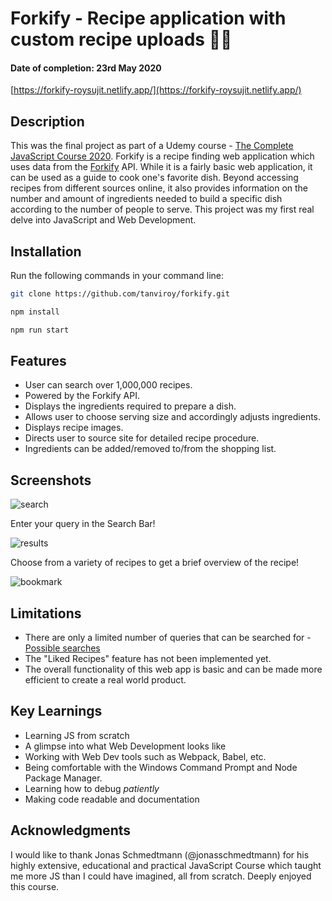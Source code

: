 # Forkify - Recipe application with custom recipe uploads 🍜🍣

#### Date of completion: 23rd May 2020

[https://forkify-roysujit.netlify.app/](https://forkify-roysujit.netlify.app/)

## Description
This was the final project as part of a Udemy course - [The Complete JavaScript Course 2020](https://www.udemy.com/the-complete-javascript-course/).
Forkify is a recipe finding web application which uses data from the [Forkify](http://forkify-api.herokuapp.com/) API. While it is a fairly basic web application, it can be used as a guide to cook one's favorite dish. Beyond accessing recipes from different sources online, it also provides information on the number and amount of ingredients needed to build a specific dish according to the number of people to serve.
This project was my first real delve into JavaScript and Web Development. 


## Installation
Run the following commands in your command line:
```bash
git clone https://github.com/tanviroy/forkify.git

npm install

npm run start
```

## Features
- User can search over 1,000,000 recipes.
- Powered by the Forkify API.
- Displays the ingredients required to prepare a dish.
- Allows user to choose serving size and accordingly adjusts ingredients.
- Displays recipe images.
- Directs user to source site for detailed recipe procedure.
- Ingredients can be added/removed to/from the shopping list.

## Screenshots
![search](https://github.com/Sujitroy98/forkify-web-app/assets/115344822/22cc3297-860e-480c-836e-cd0eb7ac3f4d)

Enter your query in the Search Bar!  

![results](https://github.com/Sujitroy98/forkify-web-app/assets/115344822/63132560-5bbd-42b4-ba64-c69a335f84f1)

Choose from a variety of recipes to get a brief overview of the recipe!  

![bookmark](https://github.com/Sujitroy98/forkify-web-app/assets/115344822/3497703d-86e9-45c2-b666-1bef7c2b0f6e)


## Limitations
* There are only a limited number of queries that can be searched for - [Possible searches](http://forkify-api.herokuapp.com/phrases.html) 
* The "Liked Recipes" feature has not been implemented yet.
* The overall functionality of this web app is basic and can be made more efficient to create a real world product. 

## Key Learnings
* Learning JS from scratch
* A glimpse into what Web Development looks like 
* Working with Web Dev tools such as Webpack, Babel, etc. 
* Being comfortable with the Windows Command Prompt and Node Package Manager. 
* Learning how to debug *patiently*
* Making code readable and documentation



## Acknowledgments
I would like to thank Jonas Schmedtmann (@jonasschmedtmann) for his highly extensive, educational and practical JavaScript Course which taught me more JS than I could have imagined, all from scratch. Deeply enjoyed this course. 

